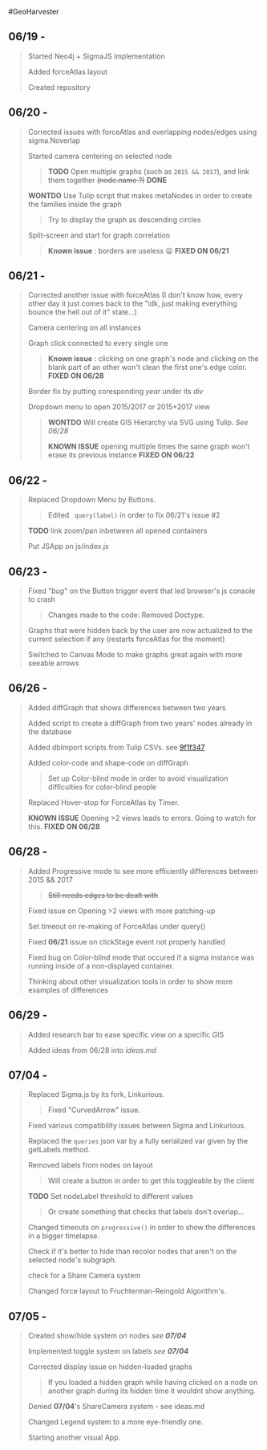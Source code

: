 #GeoHarvester

## 06/19 -
> Started Neo4j + SigmaJS implementation
>
> Added forceAtlas layout
>
> Created repository
>

## 06/20 -
> Corrected issues with forceAtlas and overlapping nodes/edges using sigma.Noverlap
>
> Started camera centering on selected node
>> **TODO** Open multiple graphs (such as `2015 && 2017`), and link them together ~~(node.name ?)~~ **DONE**
>
> **WONTDO** Use Tulip script that makes metaNodes in order to create the families inside the graph
>> Try to display the graph as descending circles
>
> Split-screen and start for graph correlation
>> **Known issue** : borders are useless :frowning: **FIXED ON 06/21**

## 06/21 -
> Corrected another issue with forceAtlas (I don't know how, every other day it just comes back to the "idk, just making everything bounce the hell out of it" state...)
>
> Camera centering on all instances
>
> Graph click connected to every single one
>> **Known issue** : clicking on one graph's node and clicking on the blank part of an other won't clean the first one's edge color. **FIXED ON 06/28**
>
> Border fix by putting coresponding _year_ under its *div*
>
> Dropdown menu to open 2015/2017 or 2015+2017 view
>> **WONTDO** Will create GIS Hierarchy via SVG using Tulip. *See 06/28*
>>
>> **KNOWN ISSUE** opening multiple times the same graph won't erase its previous instance **FIXED ON 06/22**

## 06/22 -
> Replaced Dropdown Menu by Buttons.
>> Edited ` query(label)` in order to fix 06/21's issue #2
>
> **TODO** link zoom/pan inbetween all opened containers
>
> Put JSApp on js/index.js

## 06/23 -
> Fixed "*bug*" on the Button trigger event that led browser's js console to crash
>> Changes made to the code: Removed Doctype.
>
> Graphs that were hidden back by the user are now actualized to the current selection if any (restarts forceAtlas for the moment)
>
> Switched to Canvas Mode to make graphs great again with more seeable arrows

## 06/26 -
> Added diffGraph that shows differences between two years
>
> Added script to create a diffGraph from two years' nodes already in the database
>
> Added dbImport scripts from Tulip CSVs. see [9f1f347](https://github.com/tlanvaldear/GeoHarvester/commit/9f1f347e066a7ccd4a49e2102ecf187acb4aae4b)
>
> Added color-code and shape-code on diffGraph
>> Set up Color-blind mode in order to avoid visualization difficulties for color-blind people
>
> Replaced Hover-stop for ForceAtlas by Timer.
>
> **KNOWN ISSUE** Opening >2 views leads to errors. Going to watch for this. **FIXED ON 06/28**

## 06/28 -
> Added Progressive mode to see more efficiently differences between 2015 && 2017
>> ~~Still needs edges to be dealt with~~
>
> Fixed issue on Opening >2 views with more patching-up
>
> Set timeout on re-making of ForceAtlas under query()
>
> Fixed **06/21** issue on clickStage event not properly handled
>
> Fixed bug on Color-blind mode that occured if a sigma instance was running inside of a non-displayed container.
>
> Thinking about other visualization tools in order to show more examples of differences

## 06/29 -
> Added research bar to ease specific view on a specific GIS
>
> Added ideas from 06/28 into *ideas.md*
>
>


## 07/04 -
> Replaced Sigma.js by its fork, Linkurious.
>> Fixed "CurvedArrow" issue.
>
> Fixed various compatibility issues between Sigma and Linkurious.
>
> Replaced the `queries` json var by a fully serialized var given by the getLabels method.
>
> Removed labels from nodes on layout
>> Will create a button in order to get this toggleable by the client
>
> **TODO** Set nodeLabel threshold to different values
>> Or create something that checks that labels don't overlap...
>
> Changed timeouts on `progressive()` in order to show the differences in a bigger timelapse.
>
> Check if it's better to hide than recolor nodes that aren't on the selected node's subgraph.
>
> check for a Share Camera system
>
> Changed force layout to Fruchterman-Reingold Algorithm's.

## 07/05 -
> Created show/hide system on nodes *see __07/04__*
>
> Implemented toggle system on labels *see __07/04__*
>
> Corrected display issue on hidden-loaded graphs
>> If you loaded a hidden graph while having clicked on a node on another graph during its hidden time it wouldnt show anything.
>
> Denied **07/04**'s ShareCamera system - see ideas.md
>
> Changed Legend system to a more eye-friendly one.
>
> Starting another visual App.
